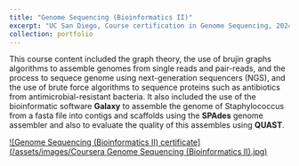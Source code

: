 ```yaml
---
title: "Genome Sequencing (Bioinformatics II)"
excerpt: "UC San Diego, Course certification in Genome Sequencing, 2024<br/><img src='../assets/images/Coursera Genome Sequencing (Bioinformatics II).jpg' width='500' height='300'>"
collection: portfolio
---
```


This course content included the graph theory, the use of brujin graphs algorithms to assemble genomes from single reads and pair-reads, and the process to sequece genome using next-generation sequencers (NGS), and the use of brute force algorithms to sequence proteins such as antibiotics from antimicrobial-resistant bacteria.
It also included the use of the bioinformatic software <b>Galaxy</b>
to assemble the genome of Staphylococcus from a fasta file into contigs and scaffolds using the 
<b>SPAdes</b> genome assembler and also to evaluate the quality of this assembles using <b>QUAST</b>.

<a href="https://coursera.org/verify/XC88SYTHQK6T">![Genome Sequencing (Bioinformatics II) certificate](/assets/images/Coursera Genome Sequencing (Bioinformatics II).jpg)<a/>